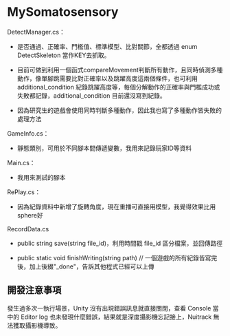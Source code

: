 # MySomatosensory

DetectManager.cs：
* 是否通過、正確率、門檻值、標準模型、比對關節，全都透過 enum DetectSkeleton 當作KEY去抓取。

* 目前可做到利用一個函式compareMovement判斷所有動作，且同時偵測多種動作，像單腳跳需要比對正確率以及跳躍高度這兩個條件，也可利用additional_condition 紀錄跳躍高度等，每個分解動作的正確率與門檻成功或失敗都記錄，additional_condition 目前還沒寫到紀錄。

* 因為研究生的遊戲會使用同時判斷多種動作，因此我也寫了多種動作皆失敗的處理方法

GameInfo.cs：

* 靜態類別，可用於不同腳本間傳遞變數，我用來記錄玩家ID等資料

Main.cs：

* 我用來測試的腳本

RePlay.cs：

* 因為紀錄資料中新增了旋轉角度，現在重播可直接用模型，我覺得效果比用sphere好

RecordData.cs
* public string save(string file_id)，利用時間戳 file_id 區分檔案，並回傳路徑


* public static void finishWriting(string path)
// 一個遊戲的所有紀錄皆寫完後，加上後綴"_done"，告訴其他程式已經可以上傳

## 開發注意事項

發生過多次一執行場景，Unity 沒有出現錯誤訊息就直接關閉，查看 Console 當中的 Editor log 也未發現什麼錯誤，結果就是深度攝影機忘記接上，Nuitrack 無法獲取攝影機導致。

